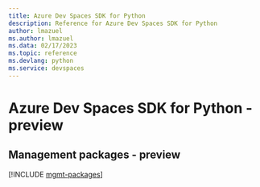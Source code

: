 ```yaml
---
title: Azure Dev Spaces SDK for Python
description: Reference for Azure Dev Spaces SDK for Python
author: lmazuel
ms.author: lmazuel
ms.data: 02/17/2023
ms.topic: reference
ms.devlang: python
ms.service: devspaces
---
```

# Azure Dev Spaces SDK for Python - preview

## Management packages - preview
[!INCLUDE [mgmt-packages](dev-spaces-mgmt-index.md)]